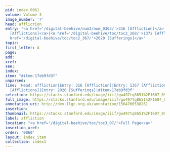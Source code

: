 ```yaml
---
pid: index_0061
volume: Volume 3
image_number: '7'
head: affliction
entry: "<a href='/digital-beehive/num2/num_0363/'>316 [Affliction]</a>|<a href='/digital-beehive/toc/toc2_267/'>1367
  [Afflictions]</a>|<a href='/digital-beehive/toc/toc2_268/'>1372 [Afflictions]</a>|<a
  href='/digital-beehive/toc/toc2_367/'>2020 [Sufferings]</a>"
topic: 
first_letter: A
page: 
add: 
xref: 
see: 
index: 
item: "#item-17eb9fd3f"
unparsed: 
line: 'Head: affliction|Entry: 316 [Affliction]|Entry: 1367 [Afflictions]|Entry: 1372
  [Afflictions]|Entry: 2020 [Sufferings]|#item-17eb9fd3f'
selection: https://stacks.stanford.edu/image/iiif/gw497tq8651%2F1607_0950/901,1828,644,146/full/0/default.jpg
full_image: https://stacks.stanford.edu/image/iiif/gw497tq8651%2F1607_0950/full/full/0/default.jpg
annotation_uri: http://dev.llgc.org.uk/annotation/1564766538261
insertion: 
thumbnail: https://stacks.stanford.edu/image/iiif/gw497tq8651%2F1607_0950/901,1828,644,146/150,/0/default.jpg
label: affliction
location: "<a href='/digital-beehive/toc/toc3_07/'>Full Page</a>"
insertion_xref: 
order: '0060'
layout: index_item
collection: index1
---
```

